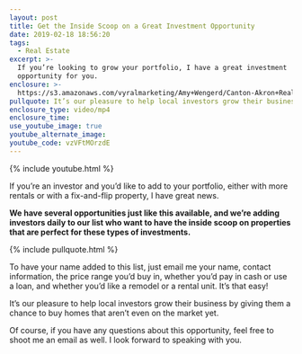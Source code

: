 ```yaml
---
layout: post
title: Get the Inside Scoop on a Great Investment Opportunity
date: 2019-02-18 18:56:20
tags:
  - Real Estate
excerpt: >-
  If you’re looking to grow your portfolio, I have a great investment
  opportunity for you.
enclosure: >-
  https://s3.amazonaws.com/vyralmarketing/Amy+Wengerd/Canton-Akron+Real+Estate+Agent-+Introducing+Opportunities+for+Investors.mp4
pullquote: It’s our pleasure to help local investors grow their business.
enclosure_type: video/mp4
enclosure_time:
use_youtube_image: true
youtube_alternate_image:
youtube_code: vzVFtMOrzdE
---
```


{% include youtube.html %}

If you’re an investor and you’d like to add to your portfolio, either with more rentals or with a fix-and-flip property, I have great news.

**We have several opportunities just like this available, and we’re adding investors daily to our list who want to have the inside scoop on properties that are perfect for these types of investments.**

{% include pullquote.html %}

To have your name added to this list, just email me your name, contact information, the price range you’d buy in, whether you’d pay in cash or use a loan, and whether you’d like a remodel or a rental unit. It’s that easy!

It’s our pleasure to help local investors grow their business by giving them a chance to buy homes that aren’t even on the market yet.

Of course, if you have any questions about this opportunity, feel free to shoot me an email as well. I look forward to speaking with you.